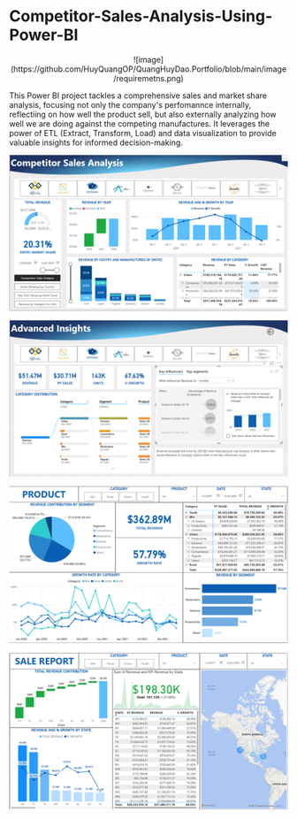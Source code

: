 # Competitor-Sales-Analysis-Using-Power-BI
<div style="text-align:center;">
  ![image](https://github.com/HuyQuangOP/QuangHuyDao.Portfolio/blob/main/image/requiremetns.png)
</div>



This Power BI project tackles a comprehensive sales and market share analysis, focusing not only the company's perfomannce internally, reflectiing on how well the product sell, but also externally analyzing how well we are doing against the competing manufactures. It leverages the power of ETL (Extract, Transform, Load) and data visualization to provide valuable insights for informed decision-making.

![image](https://github.com/HuyQuangOP/QuangHuyDao.Portfolio/blob/main/image/BI1.png)

![image](https://github.com/HuyQuangOP/QuangHuyDao.Portfolio/blob/main/image/BI2.png)

![image](https://github.com/HuyQuangOP/QuangHuyDao.Portfolio/blob/main/image/BI3.png)

![image](https://github.com/HuyQuangOP/QuangHuyDao.Portfolio/blob/main/image/BI4.png)
